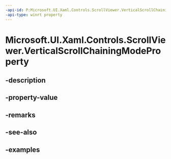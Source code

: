 ```yaml
---
-api-id: P:Microsoft.UI.Xaml.Controls.ScrollViewer.VerticalScrollChainingModeProperty
-api-type: winrt property
---
```


# Microsoft.UI.Xaml.Controls.ScrollViewer.VerticalScrollChainingModeProperty

<!--
public static Windows.UI.Xaml.DependencyProperty VerticalScrollChainingModeProperty { get; }
-->


## -description

## -property-value

## -remarks

## -see-also

## -examples


